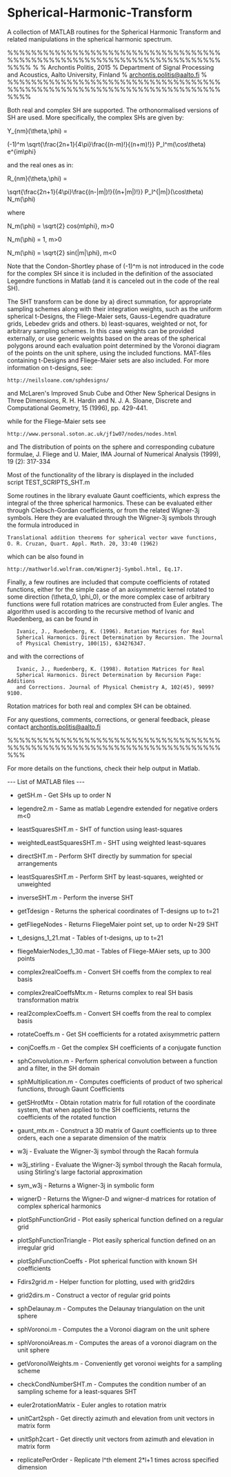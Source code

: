 # Spherical-Harmonic-Transform
A collection of MATLAB routines for the Spherical Harmonic Transform and related manipulations in the spherical harmonic spectrum.

%%%%%%%%%%%%%%%%%%%%%%%%%%%%%%%%%%%%%%%%%%%%%%%%%%%%%%%%%%%%%%%%%%%%%%%%%%%%
%
%   Archontis Politis, 2015
%   Department of Signal Processing and Acoustics, Aalto University, Finland
%   archontis.politis@aalto.fi
%
%%%%%%%%%%%%%%%%%%%%%%%%%%%%%%%%%%%%%%%%%%%%%%%%%%%%%%%%%%%%%%%%%%%%%%%%%%%%


Both real and complex SH are supported. The orthonormalised versions of SH
are used. More specifically, the complex SHs are given by:

  Y_{nm}(\theta,\phi) =
  
  (-1)^m \sqrt{\frac{2n+1}{4\pi}\frac{(n-m)!}{(n+m)!}} P_l^m(\cos\theta) e^{im\phi}

and the real ones as in:

  R_{nm}(\theta,\phi) = 
  
  \sqrt{\frac{2n+1}{4\pi}\frac{(n-|m|)!}{(n+|m|)!}} P_l^{|m|}(\cos\theta) N_m(\phi)
  
where

  N_m(\phi) = \sqrt{2} cos(m\phi},    m>0
  
  N_m(\phi) = 1,    m>0
  
  N_m(\phi) = \sqrt{2} sin(|m|\phi},  m<0

Note that the Condon-Shortley phase of (-1)^m is not introduced in the code for
the complex SH since it is included in the definition of the associated 
Legendre functions in Matlab (and it is canceled out in the code of the real SH).

The SHT transform can be done by
a) direct summation, for appropriate sampling schemes along with their
integration weights, such as the uniform spherical t-Designs, the Fliege-Maier
sets, Gauss-Legendre quadrature grids, Lebedev grids and others.
b) least-squares, weighted or not, for arbitrary sampling schemes. In this
case weights can be provided externally, or use generic weights based on the
areas of the spherical polygons around each evaluation point determined by
the Voronoi diagram of the points on the unit sphere, using the included
functions.
MAT-files containing t-Designs and Fliege-Maier sets are also included.
For more information on t-designs, see:

    http://neilsloane.com/sphdesigns/
and
    McLaren's Improved Snub Cube and Other New Spherical Designs in Three
    Dimensions, R. H. Hardin and N. J. A. Sloane, Discrete and Computational
    Geometry, 15 (1996), pp. 429-441.

while for the Fliege-Maier sets see

    http://www.personal.soton.ac.uk/jf1w07/nodes/nodes.html
and
    The distribution of points on the sphere and corresponding cubature
    formulae, J. Fliege and U. Maier, IMA Journal of Numerical Analysis (1999),
    19 (2): 317-334

Most of the functionality of the library is displayed in the included  
script TEST_SCRIPTS_SHT.m

Some routines in the library evaluate Gaunt coefficients, which express the
integral of the three spherical harmonics. These can be evaluated either
through Clebsch-Gordan coefficients, or from the related Wigner-3j symbols.
Here they are evaluated through the Wigner-3j symbols through the formula
introduced in

    Translational addition theorems for spherical vector wave functions,
    O. R. Cruzan, Quart. Appl. Math. 20, 33:40 (1962)

which can be also found in

    http://mathworld.wolfram.com/Wigner3j-Symbol.html, Eq.17.

Finally, a few routines are included that compute coefficients of 
rotated functions, either for the simple case of an axisymmetric kernel 
rotated to some direction (\theta_0, \phi_0), or the more complex case of 
arbitrary functions were full rotation matrices are constructed from Euler 
angles. The algorithm used is according to the recursive method of Ivanic and 
Ruedenberg, as can be found in

       Ivanic, J., Ruedenberg, K. (1996). Rotation Matrices for Real 
       Spherical Harmonics. Direct Determination by Recursion. The Journal 
       of Physical Chemistry, 100(15), 6342?6347.

and with the corrections of

       Ivanic, J., Ruedenberg, K. (1998). Rotation Matrices for Real 
       Spherical Harmonics. Direct Determination by Recursion Page: Additions 
       and Corrections. Journal of Physical Chemistry A, 102(45), 9099?9100.

Rotation matrices for both real and complex SH can be obtained.

For any questions, comments, corrections, or general feedback, please
contact archontis.politis@aalto.fi

%%%%%%%%%%%%%%%%%%%%%%%%%%%%%%%%%%%%%%%%%%%%%%%%%%%%%%%%%%%%%%%%%%%%%%%%%%%

For more details on the functions, check their help output in Matlab.

--- List of MATLAB files ---
* getSH.m                   -   Get SHs up to order N
* legendre2.m               -   Same as matlab Legendre extended for negative orders m<0
* leastSquaresSHT.m         -   SHT of function using least-squares
* weightedLeastSquaresSHT.m -   SHT using weighted least-squares
* directSHT.m               -   Perform SHT directly by summation for special arrangements
* leastSquaresSHT.m         -   Perform SHT by least-squares, weighted or unweighted
* inverseSHT.m              -   Perform the inverse SHT
* getTdesign                -   Returns the spherical coordinates of T-designs up to t=21
* getFliegeNodes            -   Returns FliegeMaier point set, up to order N=29 SHT

* t_designs_1_21.mat          -   Tables of t-designs, up to t=21
* fliegeMaierNodes_1_30.mat   -   Tables of Fliege-MAier sets, up to 300 points

* complex2realCoeffs.m      -   Convert SH coeffs from the complex to real basis
* complex2realCoeffsMtx.m	-   Returns complex to real SH basis transformation matrix
* real2complexCoeffs.m      -   Convert SH coeffs from the real to complex basis
* rotateCoeffs.m            -   Get SH coefficients for a rotated axisymmetric 
                                pattern
* conjCoeffs.m              -   Get the complex SH coefficients of a conjugate 
                                function
* sphConvolution.m          -   Perform spherical convolution between a function 
                                and a filter, in the SH domain
* sphMultiplication.m       -   Computes coefficients of product of two spherical 
                                functions, through Gaunt Coefficients
* getSHrotMtx               -   Obtain rotation matrix for full rotation of the 
                                coordinate system, that when applied to the SH 
                                coefficients, returns the coefficients of the 
                                rotated function

* gaunt_mtx.m   -	Construct a 3D matrix of Gaunt coefficients up to three 
                    orders, each one a separate dimension of the matrix
* w3j           -   Evaluate the Wigner-3j symbol through the Racah formula
* w3j_stirling  -   Evaluate the Wigner-3j symbol through the Racah formula, 
                    using Stirling's large factorial approximation
* sym_w3j       -   Returns a Wigner-3j in symbolic form
* wignerD       -   Returns the Wigner-D and wigner-d matrices for rotation of 
                    complex spherical harmonics

* plotSphFunctionGrid     - Plot easily spherical function defined on a regular 
                            grid
* plotSphFunctionTriangle - Plot easily spherical function defined on an 
                            irregular grid
* plotSphFunctionCoeffs   - Plot spherical function with known SH coefficients

* Fdirs2grid.m          -	Helper function for plotting, used with grid2dirs
* grid2dirs.m           -	Construct a vector of regular grid points
* sphDelaunay.m         -	Computes the Delaunay triangulation on the unit sphere
* sphVoronoi.m          -	Computes the a Voronoi diagram on the unit sphere
* sphVoronoiAreas.m     -   Computes the areas of a voronoi diagram on the
                            unit sphere
* getVoronoiWeights.m   -   Conveniently get voronoi weights for a sampling scheme
* checkCondNumberSHT.m  -   Computes the condition number of an sampling scheme
                            for a least-squares SHT
* euler2rotationMatrix  -   Euler angles to rotation matrix
* unitCart2sph          -   Get directly azimuth and elevation from unit vectors in matrix form
* unitSph2cart          -   Get directly unit vectors from azimuth and elevation in matrix form
* replicatePerOrder     -   Replicate l^th element 2*l+1 times across specified dimension